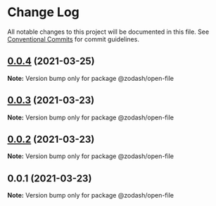 # Change Log

All notable changes to this project will be documented in this file.
See [Conventional Commits](https://conventionalcommits.org) for commit guidelines.

## [0.0.4](https://github.com/zcorky/zodash/compare/@zodash/open-file@0.0.3...@zodash/open-file@0.0.4) (2021-03-25)

**Note:** Version bump only for package @zodash/open-file





## [0.0.3](https://github.com/zcorky/zodash/compare/@zodash/open-file@0.0.2...@zodash/open-file@0.0.3) (2021-03-23)

**Note:** Version bump only for package @zodash/open-file





## [0.0.2](https://github.com/zcorky/zodash/compare/@zodash/open-file@0.0.1...@zodash/open-file@0.0.2) (2021-03-23)

**Note:** Version bump only for package @zodash/open-file





## 0.0.1 (2021-03-23)

**Note:** Version bump only for package @zodash/open-file
